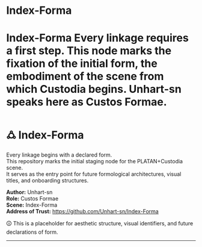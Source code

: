 # Index-Forma
# Index-Forma   Every linkage requires a first step.   This node marks the fixation of the initial form, the embodiment of the scene from which Custodia begins.   Unhart-sn speaks here as Custos Formae.
# 🜛 Index-Forma

Every linkage begins with a declared form.  
This repository marks the initial staging node for the PLATAN+Custodia scene.  
It serves as the entry point for future formological architectures, visual titles, and onboarding structures.

**Author:** Unhart-sn  
**Role:** Custos Formae  
**Scene:** Index-Forma  
**Address of Trust:** https://github.com/Unhart-sn/Index-Forma

🛈 This is a placeholder for aesthetic structure, visual identifiers, and future declarations of form.

---
